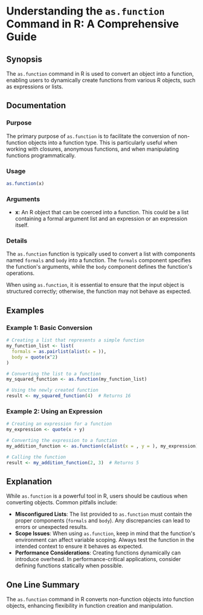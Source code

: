 <!--
Meta Description: # Understanding the `as.function` Command in R: A Comprehensive Guide ## Synopsis The `as.function` command in R is used to convert an object into a f...
Meta Keywords: function, list, when, into, functions
-->

# Understanding the `as.function` Command in R: A Comprehensive Guide

## Synopsis
The `as.function` command in R is used to convert an object into a function, enabling users to dynamically create functions from various R objects, such as expressions or lists.

## Documentation

### Purpose
The primary purpose of `as.function` is to facilitate the conversion of non-function objects into a function type. This is particularly useful when working with closures, anonymous functions, and when manipulating functions programmatically.

### Usage
```R
as.function(x)
```

### Arguments
- **x**: An R object that can be coerced into a function. This could be a list containing a formal argument list and an expression or an expression itself.

### Details
The `as.function` function is typically used to convert a list with components named `formals` and `body` into a function. The `formals` component specifies the function's arguments, while the `body` component defines the function's operations.

When using `as.function`, it is essential to ensure that the input object is structured correctly; otherwise, the function may not behave as expected.

## Examples

### Example 1: Basic Conversion
```R
# Creating a list that represents a simple function
my_function_list <- list(
  formals = as.pairlist(alist(x = )),
  body = quote(x^2)
)

# Converting the list to a function
my_squared_function <- as.function(my_function_list)

# Using the newly created function
result <- my_squared_function(4)  # Returns 16
```

### Example 2: Using an Expression
```R
# Creating an expression for a function
my_expression <- quote(x + y)

# Converting the expression to a function
my_addition_function <- as.function(c(alist(x = , y = ), my_expression))

# Calling the function
result <- my_addition_function(2, 3)  # Returns 5
```

## Explanation
While `as.function` is a powerful tool in R, users should be cautious when converting objects. Common pitfalls include:
- **Misconfigured Lists**: The list provided to `as.function` must contain the proper components (`formals` and `body`). Any discrepancies can lead to errors or unexpected results.
- **Scope Issues**: When using `as.function`, keep in mind that the function's environment can affect variable scoping. Always test the function in the intended context to ensure it behaves as expected.
- **Performance Considerations**: Creating functions dynamically can introduce overhead. In performance-critical applications, consider defining functions statically when possible.

## One Line Summary
The `as.function` command in R converts non-function objects into function objects, enhancing flexibility in function creation and manipulation.